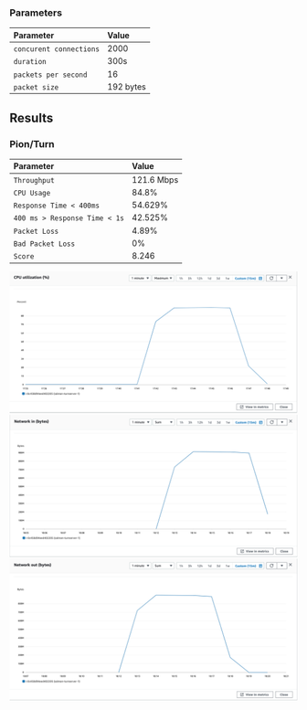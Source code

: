 
### Parameters

| Parameter | Value                |
| :-------- |:------------------------- |
| `concurent connections` | 2000 |
| `duration` | 300s |
| `packets per second` | 16 |
| `packet size` | 192 bytes |

## Results

### Pion/Turn
| Parameter | Value                |
| :-------- |:------------------------- |
| `Throughput` | 121.6 Mbps |
| `CPU Usage` | 84.8% |
| `Response Time < 400ms` | 54.629% |
| `400 ms > Response Time < 1s` | 42.525% |
| `Packet Loss` | 4.89% |
| `Bad Packet Loss` | 0% |
| `Score` | 8.246 |

![CPU](cpu.png)
![Network In (Bytes)](network-in.png)
![Network Out (Bytes)](network-out.png)
